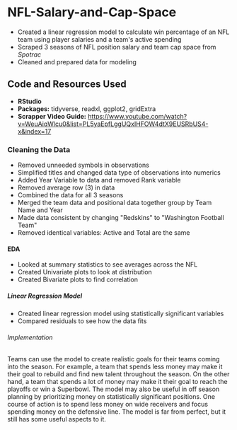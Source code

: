 # NFL-Salary-and-Cap-Space
* Created a linear regression model to calculate win percentage of an NFL team using player salaries and a team's active spending
* Scraped 3 seasons of NFL position salary and team cap space from *Spotrac*
* Cleaned and prepared data for modeling 

## Code and Resources Used 
* **RStudio**
* **Packages:** tidyverse, readxl, ggplot2, gridExtra
* **Scrapper Video Guide:** https://www.youtube.com/watch?v=WeuAiqWlcu0&list=PL5yaEpfLggUQxIHFOW4dtX9EUSRbUS4-x&index=17

### Cleaning the Data 
* Removed unneeded symbols in observations 
* Simplified titles and changed data type of observations into numerics 
* Added Year Variable to data and removed Rank variable 
* Removed average row (3) in data 
* Combined the data for all 3 seasons 
* Merged the team data and positional data together group by Team Name and Year
* Made data consistent by changing "Redskins" to "Washington Football Team"
* Removed identical variables: Active and Total are the same

#### EDA 
* Looked at summary statistics to see averages across the NFL 
* Created Univariate plots to look at distribution 
* Created Bivariate plots to find correlation 

##### Linear Regression Model 
* Created linear regression model using statistically significant variables
* Compared residuals to see how the data fits 

###### Implementation 
Teams can use the model to create realistic goals for their teams coming into the season. For example, a team that spends less money may make it their goal to rebuild and find new talent throughout the season. On the other hand, a team that spends a lot of money may make it their goal to reach the playoffs or win a Superbowl. The model may also be useful in off season planning by prioritizing money on statistically significant positions. One course of action is to spend less money on wide receivers and focus spending money on the defensive line. The model is far from perfect, but it still has some useful aspects to it.
